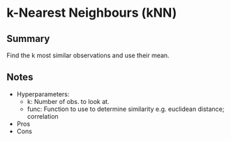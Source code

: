 # k-Nearest Neighbours (kNN)

## Summary
Find the k most similar observations and use their mean.

## Notes
- Hyperparameters:
	- k: Number of obs. to look at.
	- func: Function to use to determine similarity e.g. euclidean distance; correlation
- Pros
- Cons

